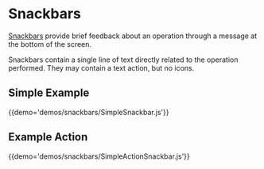 # Snackbars

[Snackbars](https://material.io/guidelines/components/snackbars-toasts.html) provide brief feedback about an operation through a message at the bottom of the screen.

Snackbars contain a single line of text directly related to the operation performed. They may contain a text action, but no icons.

## Simple Example

{{demo='demos/snackbars/SimpleSnackbar.js'}}

## Example Action

{{demo='demos/snackbars/SimpleActionSnackbar.js'}}
